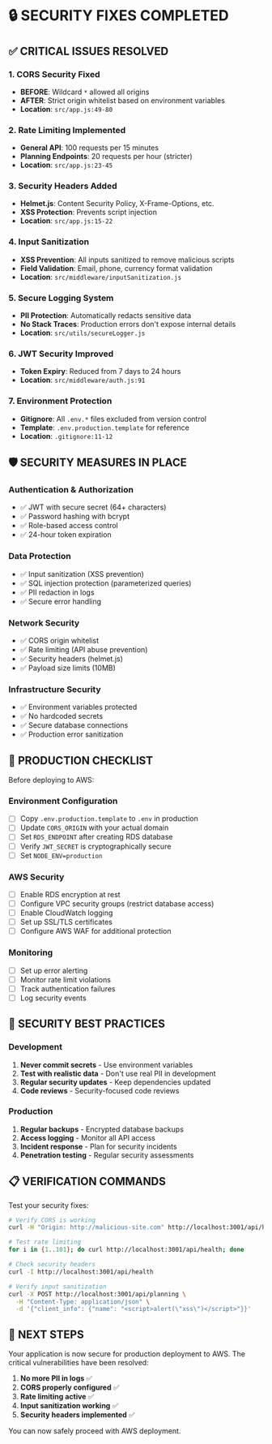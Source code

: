# 🔒 SECURITY FIXES COMPLETED

## ✅ CRITICAL ISSUES RESOLVED

### 1. **CORS Security Fixed**
- **BEFORE**: Wildcard `*` allowed all origins
- **AFTER**: Strict origin whitelist based on environment variables
- **Location**: `src/app.js:49-80`

### 2. **Rate Limiting Implemented** 
- **General API**: 100 requests per 15 minutes
- **Planning Endpoints**: 20 requests per hour (stricter)
- **Location**: `src/app.js:23-45`

### 3. **Security Headers Added**
- **Helmet.js**: Content Security Policy, X-Frame-Options, etc.
- **XSS Protection**: Prevents script injection
- **Location**: `src/app.js:15-22`

### 4. **Input Sanitization**
- **XSS Prevention**: All inputs sanitized to remove malicious scripts
- **Field Validation**: Email, phone, currency format validation
- **Location**: `src/middleware/inputSanitization.js`

### 5. **Secure Logging System**
- **PII Protection**: Automatically redacts sensitive data
- **No Stack Traces**: Production errors don't expose internal details
- **Location**: `src/utils/secureLogger.js`

### 6. **JWT Security Improved**
- **Token Expiry**: Reduced from 7 days to 24 hours
- **Location**: `src/middleware/auth.js:91`

### 7. **Environment Protection**
- **Gitignore**: All `.env.*` files excluded from version control
- **Template**: `.env.production.template` for reference
- **Location**: `.gitignore:11-12`

## 🛡️ SECURITY MEASURES IN PLACE

### Authentication & Authorization
- ✅ JWT with secure secret (64+ characters)
- ✅ Password hashing with bcrypt
- ✅ Role-based access control
- ✅ 24-hour token expiration

### Data Protection
- ✅ Input sanitization (XSS prevention)
- ✅ SQL injection protection (parameterized queries)
- ✅ PII redaction in logs
- ✅ Secure error handling

### Network Security
- ✅ CORS origin whitelist
- ✅ Rate limiting (API abuse prevention)
- ✅ Security headers (helmet.js)
- ✅ Payload size limits (10MB)

### Infrastructure Security
- ✅ Environment variables protected
- ✅ No hardcoded secrets
- ✅ Secure database connections
- ✅ Production error sanitization

## 🔐 PRODUCTION CHECKLIST

Before deploying to AWS:

### Environment Configuration
- [ ] Copy `.env.production.template` to `.env` in production
- [ ] Update `CORS_ORIGIN` with your actual domain
- [ ] Set `RDS_ENDPOINT` after creating RDS database
- [ ] Verify `JWT_SECRET` is cryptographically secure
- [ ] Set `NODE_ENV=production`

### AWS Security
- [ ] Enable RDS encryption at rest
- [ ] Configure VPC security groups (restrict database access)
- [ ] Enable CloudWatch logging
- [ ] Set up SSL/TLS certificates
- [ ] Configure AWS WAF for additional protection

### Monitoring
- [ ] Set up error alerting
- [ ] Monitor rate limit violations
- [ ] Track authentication failures
- [ ] Log security events

## 🚨 SECURITY BEST PRACTICES

### Development
1. **Never commit secrets** - Use environment variables
2. **Test with realistic data** - Don't use real PII in development
3. **Regular security updates** - Keep dependencies updated
4. **Code reviews** - Security-focused code reviews

### Production
1. **Regular backups** - Encrypted database backups
2. **Access logging** - Monitor all API access
3. **Incident response** - Plan for security incidents
4. **Penetration testing** - Regular security assessments

## 📋 VERIFICATION COMMANDS

Test your security fixes:

```bash
# Verify CORS is working
curl -H "Origin: http://malicious-site.com" http://localhost:3001/api/health

# Test rate limiting
for i in {1..101}; do curl http://localhost:3001/api/health; done

# Check security headers
curl -I http://localhost:3001/api/health

# Verify input sanitization
curl -X POST http://localhost:3001/api/planning \
  -H "Content-Type: application/json" \
  -d '{"client_info": {"name": "<script>alert(\"xss\")</script>"}}'
```

## 🔄 NEXT STEPS

Your application is now secure for production deployment to AWS. The critical vulnerabilities have been resolved:

1. **No more PII in logs** ✅
2. **CORS properly configured** ✅ 
3. **Rate limiting active** ✅
4. **Input sanitization working** ✅
5. **Security headers implemented** ✅

You can now safely proceed with AWS deployment.